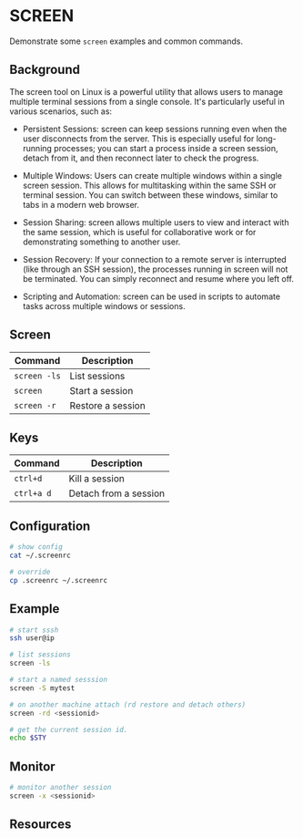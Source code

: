 # SCREEN

Demonstrate some `screen` examples and common commands.  

## Background

The screen tool on Linux is a powerful utility that allows users to manage multiple terminal sessions from a single console. It's particularly useful in various scenarios, such as:  

* Persistent Sessions: screen can keep sessions running even when the user disconnects from the server. This is especially useful for long-running processes; you can start a process inside a screen session, detach from it, and then reconnect later to check the progress.  

* Multiple Windows: Users can create multiple windows within a single screen session. This allows for multitasking within the same SSH or terminal session. You can switch between these windows, similar to tabs in a modern web browser.

* Session Sharing: screen allows multiple users to view and interact with the same session, which is useful for collaborative work or for demonstrating something to another user.

* Session Recovery: If your connection to a remote server is interrupted (like through an SSH session), the processes running in screen will not be terminated. You can simply reconnect and resume where you left off.

* Scripting and Automation: screen can be used in scripts to automate tasks across multiple windows or sessions.

## Screen

| Command      | Description       |
| -------      | ---------         |
| `screen -ls` | List sessions     |
| `screen`     | Start a session   |
| `screen -r`  | Restore a session |

## Keys

| Command    | Description    |
| -------    | ---------      |
| `ctrl+d`   | Kill a session |
| `ctrl+a d` | Detach from a session |

## Configuration

```sh
# show config
cat ~/.screenrc

# override
cp .screenrc ~/.screenrc
```

## Example

```sh
# start sssh
ssh user@ip

# list sessions
screen -ls

# start a named sesssion
screen -S mytest

# on another machine attach (rd restore and detach others)
screen -rd <sessionid>

# get the current session id.
echo $STY    
```

## Monitor

```sh
# monitor another session
screen -x <sessionid>
```

## Resources
